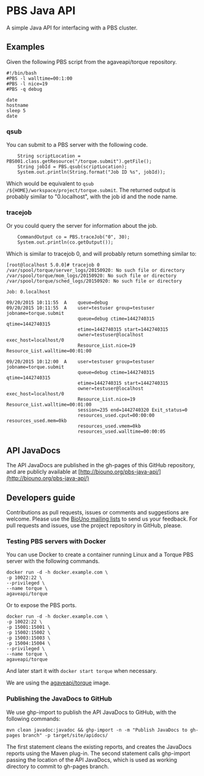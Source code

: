# PBS Java API

A simple Java API for interfacing with a PBS cluster.

## Examples

Given the following PBS script from the agaveapi/torque repository.

```
#!/bin/bash
#PBS -l walltime=00:1:00
#PBS -l nice=19
#PBS -q debug

date
hostname
sleep 5
date
```

### qsub

You can submit to a PBS server with the following code.

```
    String scriptLocation = PBS001.class.getResource("/torque.submit").getFile();
    String jobId = PBS.qsub(scriptLocation);
    System.out.println(String.format("Job ID %s", jobId));
```

Which would be equivalent to `qsub /${HOME}/workspace/project/torque.submit`. The returned output is probably similar to "0.localhost", with the job id and the node name.

### tracejob

Or you could query the server for information about the job.

```
    CommandOutput co = PBS.traceJob("0", 30);
    System.out.println(co.getOutput());
```

Which is similar to tracejob 0, and will probably return something similar to:

```
[root@localhost 5.0.0]# tracejob 0
/var/spool/torque/server_logs/20150920: No such file or directory
/var/spool/torque/mom_logs/20150920: No such file or directory
/var/spool/torque/sched_logs/20150920: No such file or directory

Job: 0.localhost

09/20/2015 10:11:55  A    queue=debug
09/20/2015 10:11:55  A    user=testuser group=testuser jobname=torque.submit
                          queue=debug ctime=1442740315 qtime=1442740315
                          etime=1442740315 start=1442740315
                          owner=testuser@localhost exec_host=localhost/0
                          Resource_List.nice=19 Resource_List.walltime=00:01:00
                          
09/20/2015 10:12:00  A    user=testuser group=testuser jobname=torque.submit
                          queue=debug ctime=1442740315 qtime=1442740315
                          etime=1442740315 start=1442740315
                          owner=testuser@localhost exec_host=localhost/0
                          Resource_List.nice=19 Resource_List.walltime=00:01:00
                          session=235 end=1442740320 Exit_status=0
                          resources_used.cput=00:00:00 resources_used.mem=0kb
                          resources_used.vmem=0kb
                          resources_used.walltime=00:00:05
```

## API JavaDocs

The API JavaDocs are published in the gh-pages of this GitHub repository, and are publicly available at [http://biouno.org/pbs-java-api/](http://biouno.org/pbs-java-api/)

## Developers guide

Contributions as pull requests, issues or comments and suggestions are welcome. Please use the [BioUno mailing lists](http://biouno.org/contact.html) to send us your feedback. For pull requests and issues, use the project repository in GitHub, please. 

### Testing PBS servers with Docker

You can use Docker to create a container running Linux and a Torque PBS server with the following commands.

```
docker run -d -h docker.example.com \
-p 10022:22 \
--privileged \
--name torque \
agaveapi/torque
```

Or to expose the PBS ports.

```
docker run -d -h docker.example.com \
-p 10022:22 \
-p 15001:15001 \
-p 15002:15002 \
-p 15003:15003 \
-p 15004:15004 \
--privileged \
--name torque \
agaveapi/torque
```

And later start it with `docker start torque` when necessary.

We are using the [agaveapi/torque](https://hub.docker.com/r/agaveapi/torque/) image.

### Publishing the JavaDocs to GitHub

We use ghp-import to publish the API JavaDocs to GitHub, with the following commands:

`mvn clean javadoc:javadoc && ghp-import -n -m "Publish JavaDocs to gh-pages branch" -p target/site/apidocs/`

The first statement cleans the existing reports, and creates the JavaDocs reports using the Maven plug-in. The second statement calls ghp-import passing the location of the API JavaDocs, which is used as working directory to commit to gh-pages branch.